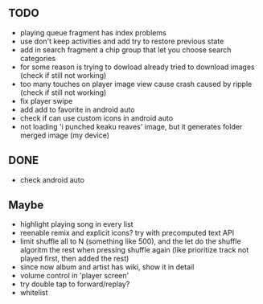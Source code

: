 ## TODO

- playing queue fragment has index problems
- use don't keep activities and add try to restore previous state
- add in search fragment a chip group that let you choose search categories
- for some reason is trying to dowload already tried to download images (check if still not working)
- too many touches on player image view cause crash caused by ripple (check if still not working)
- fix player swipe  
- add add to favorite in android auto
- check if can use custom icons in android auto
- not loading 'i punched keaku reaves' image, but it generates folder merged image (my device)

## DONE
- check android auto

## Maybe
- highlight playing song in every list
- reenable remix and explicit icons? try with precomputed text API
- limit shuffle all to N (something like 500), and the let do the shuffle
  algoritm  the rest when pressing shuffle again (like prioritize track not played first,
  then added the rest)
- since now album and artist has wiki, show it in detail
- volume control in 'player screen'
- try double tap to forward/replay?
- whitelist